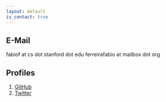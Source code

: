 ```yaml
---
layout: default
is_contact: true
---
```

## E-Mail
fabiof at cs dot stanford dot edu
ferreirafabio at mailbox dot org


## Profiles
1. [GitHub](https://github.com/ferreirafabio)
2. [Twitter](https://twitter.com/FerreiraFabioDE)
